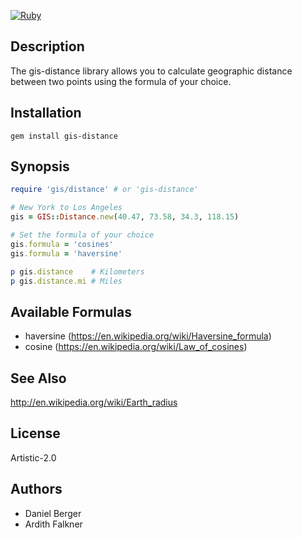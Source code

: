 [![Ruby](https://github.com/djberg96/gis-distance/actions/workflows/ruby.yml/badge.svg)](https://github.com/djberg96/gis-distance/actions/workflows/ruby.yml)

## Description
The gis-distance library allows you to calculate geographic distance between
two points using the formula of your choice.

## Installation
`gem install gis-distance`

## Synopsis
```ruby
require 'gis/distance' # or 'gis-distance'

# New York to Los Angeles
gis = GIS::Distance.new(40.47, 73.58, 34.3, 118.15)

# Set the formula of your choice
gis.formula = 'cosines'
gis.formula = 'haversine'

p gis.distance    # Kilometers
p gis.distance.mi # Miles 
```

## Available Formulas
* haversine (https://en.wikipedia.org/wiki/Haversine_formula)
* cosine (https://en.wikipedia.org/wiki/Law_of_cosines)

## See Also
http://en.wikipedia.org/wiki/Earth_radius

## License
Artistic-2.0

## Authors
* Daniel Berger
* Ardith Falkner

